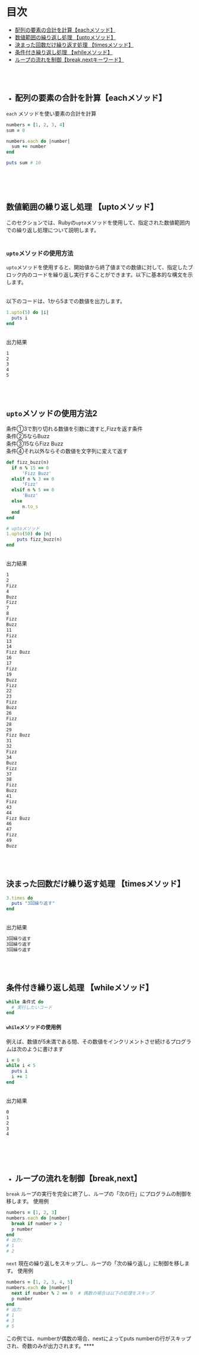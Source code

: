 # 目次

- [配列の要素の合計を計算【eachメソッド】](#calculate_sum_of_array_elements)
- [数値範囲の繰り返し処理 【uptoメソッド】](#upto)
- [決まった回数だけ繰り返す処理 【timesメソッド】](#times)
- [条件付き繰り返し処理 【whileメソッド】](#while)
- [ループの流れを制御【break,nextキーワード】](#break_next)

<br><br>

- ## 配列の要素の合計を計算【eachメソッド】
`each` メソッドを使い要素の合計を計算
<a name="calculate_sum_of_array_elements"></a>
```ruby
numbers = [1, 2, 3, 4]
sum = 0

numbers.each do |number|
  sum += number
end

puts sum # 10
```
<br><br><br>


## 数値範囲の繰り返し処理 【uptoメソッド】

このセクションでは、Rubyの`upto`メソッドを使用して、指定された数値範囲内での繰り返し処理について説明します。<br><br>



### `upto`メソッドの使用方法

`upto`メソッドを使用すると、開始値から終了値までの数値に対して、指定したブロック内のコードを繰り返し実行することができます。以下に基本的な構文を示します。<br><br>



以下のコードは、1から5までの数値を出力します。
<a name="upto"></a><br>
```ruby
1.upto(5) do |i|
  puts i
end

```

<br>出力結果<br>

```Bash
1
2
3
4
5
```

<br><br>
## `upto`メソッドの使用方法2
条件①3で割り切れる数値を引数に渡すと,Fizzを返す条件<br>
条件②5ならBuzz<br>
条件③15ならFizz Buzz<br>
条件④それ以外ならその数値を文字列に変えて返す<br>

```ruby
def fizz_buzz(n)
  if n % 15 == 0
      'Fizz Buzz'
  elsif n % 3 == 0
      'Fizz'
  elsif n % 5 == 0
      'Buzz'
  else
      n.to_s
  end
end

# uptoメソッド
1.upto(50) do |n|
    puts fizz_buzz(n)
end
```

<br>出力結果<br>

```Bash
1
2
Fizz
4
Buzz
Fizz
7
8
Fizz
Buzz
11
Fizz
13
14
Fizz Buzz
16
17
Fizz
19
Buzz
Fizz
22
23
Fizz
Buzz
26
Fizz
28
29
Fizz Buzz
31
32
Fizz
34
Buzz
Fizz
37
38
Fizz
Buzz
41
Fizz
43
44
Fizz Buzz
46
47
Fizz
49
Buzz
```

<br><br>

 ## 決まった回数だけ繰り返す処理 【timesメソッド】
 <a name="times"></a>

```ruby
3.times do
  puts "3回繰り返す"
end
```

<br>出力結果<br>

```Bash
3回繰り返す
3回繰り返す
3回繰り返す
```

<br><br>

## 条件付き繰り返し処理 【whileメソッド】
<a name="while"></a>


```ruby
while 条件式 do
  # 実行したいコード
end
```

#### `while`メソッドの使用例
例えば、数値が5未満である間、その数値をインクリメントさせ続けるプログラムは次のように書けます
```ruby
i = 0
while i < 5
  puts i
  i += 1
end
```
<br>出力結果<br>
```Bash
0
1
2
3
4
```

<br><br><br>

- ## ループの流れを制御【break,next】
<a name="break_next"></a>
`break`
ループの実行を完全に終了し、ループの「次の行」にプログラムの制御を移します。
使用例
```ruby
numbers = [1, 2, 3]
numbers.each do |number|
  break if number > 2
  p number
end
# 出力:
# 1
# 2
```

`next` 
現在の繰り返しをスキップし、ループの「次の繰り返し」に制御を移します。
使用例
```ruby
numbers = [1, 2, 3, 4, 5]
numbers.each do |number|
  next if number % 2 == 0  # 偶数の場合は以下の処理をスキップ
  p number
end
# 出力:
# 1
# 3
# 5

```
この例では、numberが偶数の場合、nextによってputs numberの行がスキップされ、奇数のみが出力されます。****
